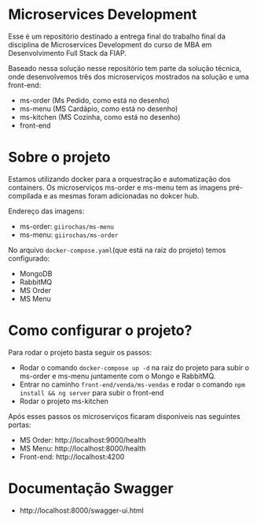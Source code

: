 # Microservices Development

Esse é um repositório destinado a entrega final do trabalho final da disciplina de Microservices Development do curso de MBA em Desenvolvimento Full Stack da FIAP.

Baseado nessa solução nesse repositório tem parte da solução técnica, onde desenvolvemos três dos microserviços mostrados na solução e uma front-end:
- ms-order (Ms Pedido, como está no desenho) 
- ms-menu  (MS Cardápio, como está no desenho) 
- ms-kitchen (MS Cozinha, como está no desenho)
- front-end

# Sobre o projeto

 Estamos utilizando docker para a orquestração e automatização dos containers. Os microserviços ms-order e ms-menu tem as imagens pré-compilada e as mesmas foram adicionadas no dokcer hub.
 
 Endereço das imagens:
- ms-order: `giirochas/ms-menu`
- ms-menu: `giirochas/ms-order`

No arquivo `docker-compose.yaml`(que está na raiz do projeto) temos configurado: 
- MongoDB
- RabbitMQ
- MS Order
- MS Menu

# Como configurar o projeto?

Para rodar o projeto basta seguir os passos:
- Rodar o comando `docker-compose up -d` na raiz do projeto para subir o ms-order e ms-menu juntamente com o Mongo e RabbitMQ.
- Entrar no caminho `front-end/venda/ms-vendas` e rodar o comando `npm install && ng server` para subir o front-end
- Rodar o projeto ms-kitchen 

Após esses passos os microserviços ficaram disponiveis nas seguintes portas:
- MS Order: http://localhost:9000/health
- MS Menu: http://localhost:8000/health
- Front-end: http://localhost:4200

# Documentação Swagger

- http://localhost:8000/swagger-ui.html
